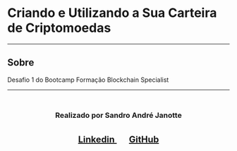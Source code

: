 # Criando e Utilizando a Sua Carteira de Criptomoedas

---



## Sobre

Desafio 1  do Bootcamp Formação Blockchain Specialist

---

<div align="center" style="padding: 10px">
    <h3>
        Realizado por Sandro André Janotte
    </h3>
    <br>
	<strong>
        <a href="https://www.linkedin.com/in/sandro-andr%C3%A9-janotte-2b022450/" style="font-size: 20px; padding: 10px">
            Linkedin
    	</a>
    </strong>
    &nbsp;
    <strong>
    	<a href="https://github.com/janotte/" style="font-size: 20px; padding: 10px">
            GitHub
		</a>
    </strong>
</div>  

